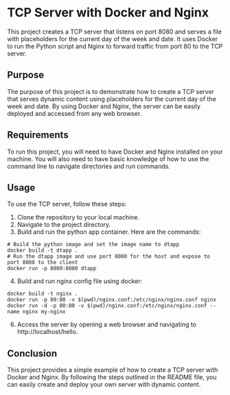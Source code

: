 TCP Server with Docker and Nginx
=================================

This project creates a TCP server that listens on port 8080 and serves a file with placeholders for the current day of the week and date. It uses Docker to run the Python script and Nginx to forward traffic from port 80 to the TCP server.

Purpose
-------
The purpose of this project is to demonstrate how to create a TCP server that serves dynamic content using placeholders for the current day of the week and date. By using Docker and Nginx, the server can be easily deployed and accessed from any web browser.

Requirements
------------
To run this project, you will need to have Docker and Nginx installed on your machine. You will also need to have basic knowledge of how to use the command line to navigate directories and run commands.

Usage
-----
To use the TCP server, follow these steps:

1. Clone the repository to your local machine.
2. Navigate to the project directory.
3. Build and run the python app container. Here are the commands:

```
# Build the python image and set the image name to dtapp 
docker build -t dtapp .
# Run the dtapp image and use port 8080 for the host and expose to port 8080 to the client
docker run -p 8080:8080 dtapp
```
4. Build and run nginx config file using docker:

```
docker build -t nginx .
docker run -p 80:80 -v $(pwd)/nginx.conf:/etc/nginx/nginx.conf nginx
docker run -d -p 80:80 -v $(pwd)/nginx.conf:/etc/nginx/nginx.conf --name nginx my-nginx
```

6. Access the server by opening a web browser and navigating to http://localhost/hello.

Conclusion
----------
This project provides a simple example of how to create a TCP server with Docker and Nginx. By following the steps outlined in the README file, you can easily create and deploy your own server with dynamic content.
